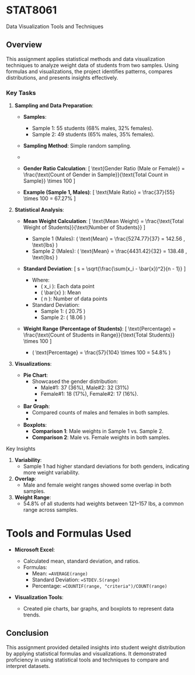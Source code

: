 # STAT8061
Data Visualization Tools and Techniques 



## Overview

This assignment applies statistical methods and data visualization techniques to analyze weight data of students from two samples. Using formulas and visualizations, the project identifies patterns, compares distributions, and presents insights effectively.


### Key Tasks

1. **Sampling and Data Preparation**:
   - **Samples**:
     - Sample 1: 55 students (68% males, 32% females).
     - Sample 2: 49 students (65% males, 35% females).
   - **Sampling Method**: Simple random sampling.
   - 
   - **Gender Ratio Calculation**:
     \[
     \text{Gender Ratio (Male or Female)} = \frac{\text{Count of Gender in Sample}}{\text{Total Count in Sample}} \times 100
     \]

   - **Example (Sample 1, Males)**:
     \[
     \text{Male Ratio} = \frac{37}{55} \times 100 = 67.27\%
     \]


2. **Statistical Analysis**:

   - **Mean Weight Calculation**:
     \[
     \text{Mean Weight} = \frac{\text{Total Weight of Students}}{\text{Number of Students}}
     \]
     - Sample 1 (Males): \( \text{Mean} = \frac{5274.77}{37} = 142.56 \, \text{lbs} \)
     - Sample 2 (Males): \( \text{Mean} = \frac{4431.42}{32} = 138.48 \, \text{lbs} \)

   - **Standard Deviation**:
     \[
     s = \sqrt{\frac{\sum(x_i - \bar{x})^2}{n - 1}}
     \]
     - Where:
       - \( x_i \): Each data point
       - \( \bar{x} \): Mean
       - \( n \): Number of data points
     - Standard Deviation:
       - Sample 1: \( 20.75 \)
       - Sample 2: \( 18.06 \)

   - **Weight Range (Percentage of Students)**:
     \[
     \text{Percentage} = \frac{\text{Count of Students in Range}}{\text{Total Students}} \times 100
     \]
     - \( \text{Percentage} = \frac{57}{104} \times 100 = 54.8\% \)


3. **Visualizations**:

   - **Pie Chart**:
     - Showcased the gender distribution:
       - Male#1: 37 (36%), Male#2: 32 (31%)
       - Female#1: 18 (17%), Female#2: 17 (16%).
       - 
   - **Bar Graph**:
     - Compared counts of males and females in both samples.
     - 
   - **Boxplots**:
     - **Comparison 1**: Male weights in Sample 1 vs. Sample 2.
     - **Comparison 2**: Male vs. Female weights in both samples.


 Key Insights

1. **Variability**:
   - Sample 1 had higher standard deviations for both genders, indicating more weight variability.
2. **Overlap**:
   - Male and female weight ranges showed some overlap in both samples.
3. **Weight Range**:
   - 54.8% of all students had weights between 121–157 lbs, a common range across samples.


 # Tools and Formulas Used

- **Microsoft Excel**:
  - Calculated mean, standard deviation, and ratios.
  - Formulas:
    - Mean: `=AVERAGE(range)`
    - Standard Deviation: `=STDEV.S(range)`
    - Percentage: `=COUNTIF(range, "criteria")/COUNT(range)`

- **Visualization Tools**:
  - Created pie charts, bar graphs, and boxplots to represent data trends.



## Conclusion

This assignment provided detailed insights into student weight distribution by applying statistical formulas and visualizations. It demonstrated proficiency in using statistical tools and techniques to compare and interpret datasets.


